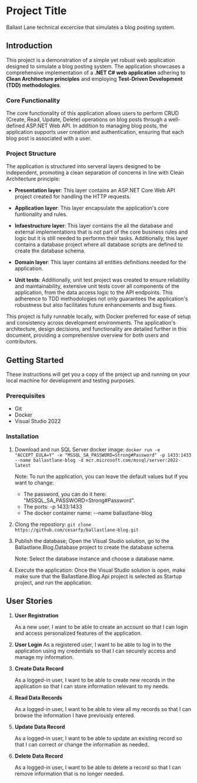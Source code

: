 # Project Title

Ballast Lane technical excercise that simulates a blog posting system.

## Introduction

This project is a demonstration of a simple yet robust web application designed to simulate a blog posting system. The application showcases a comprehensive implementation of a **.NET C# web application** adhering to **Clean Architecture principles** and employing **Test-Driven Development (TDD) methodologies**.

### Core Functionality
The core functionality of this application allows users to perform CRUD (Create, Read, Update, Delete) operations on blog posts through a well-defined ASP.NET Web API. In addition to managing blog posts, the application supports user creation and authentication, ensuring that each blog post is associated with a user.

### Project Structure
The application is structured into serveral layers designed to be independent, promoting a clean separation of concerns in line with Clean Architecture principle:

- **Presentation layer**: This layer contains an ASP.NET Core Web API project created for handling the HTTP requests.

- **Application layer**: This layer encapsulate the application's core funtionality and rules.

- **Infaestructure layer**: This layer contains the all the database and external implementations that is not part of the core business rules and logic but it is still needed to performn their tasks. Additionally, this layer contains a database project where all database scripts are defined to create the database schema.

- **Domain layer**: This layer contains all entities definitions needed for the application.

- **Unit tests**: Additionally, unit test project was created to ensure reliability and maintainability, extensive unit tests cover all components of the application, from the data access logic to the API endpoints. This adherence to TDD methodologies not only guarantees the application's robustness but also facilitates future enhancements and bug fixes.

This project is fully runnable locally, with Docker preferred for ease of setup and consistency across development environments. The application's architecture, design decisions, and functionality are detailed further in this document, providing a comprehensive overview for both users and contributors.

## Getting Started

These instructions will get you a copy of the project up and running on your local machine for development and testing purposes.

### Prerequisites

- Git
- Docker
- Visual Studio 2022


### Installation

1. Download and run SQL Server docker image: `docker run -e "ACCEPT_EULA=Y" -e "MSSQL_SA_PASSWORD=Strong#Password" -p 1433:1433 --name ballastlane-blog -d mcr.microsoft.com/mssql/server:2022-latest`

    Note: To run the application, you can leave the default values but if you want to change:

    - The password, you can do it here: "MSSQL_SA_PASSWORD=Strong#Password". 
    - The ports: -p 1433:1433
    - The docker container name: --name ballastlane-blog

2. Clong the repostiory: `git clone https://github.com/cesarfp/ballastlane-blog.git`

3. Publish the database; Open the Visual Studio solution, go to the Ballastlane.Blog.Database project to create the database schema.

    Note: Select the database instance and choose a database name.

4. Execute the application: Once the Visual Studio solution is open, make make sure that the Ballastlane.Blog.Api project is selected as Startup project, and run the application.

## User Stories

1. **User Registration**

    As a new user, I want to be able to create an account so that I can login and access personalized features of the application.

2. **User Login**
    As a registered user, I want to be able to log in to the application using my credentials so that I can securely access and manage my information.

3. **Create Data Record**
    
    As a logged-in user, I want to be able to create new records in the application so that I can store information relevant to my needs.

4. **Read Data Records**
    
    As a logged-in user, I want to be able to view all my records so that I can browse the information I have previously entered.

5. **Update Data Record**
    
    As a logged-in user, I want to be able to update an existing record so that I can correct or change the information as needed.

6. **Delete Data Record**
    
    As a logged-in user, I want to be able to delete a record so that I can remove information that is no longer needed.
